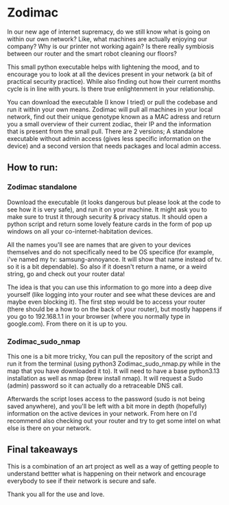 # Zodimac
In our new age of internet supremacy, do we still know what is going on within our own network? Like, what machines are actually enjoying our company? Why is our printer not working again? Is there really symbiosis between our router and the smart robot cleaning our floors? 

This small python executable helps with lightening the mood, and to encourage you to look at all the devices present in your network (a bit of practical security practice). While also finding out how their current months cycle is in line with yours. Is there true enlightenment in your relationship. 

You can download the executable (I know I tried) or pull the codebase and run it within your own means. 
Zodimac will pull all machines in your local network, find out their unique genotype known as a MAC adress and return you a small overview of their current zodiac, their IP and the information that is present from the small pull. There are 2 versions; A standalone executable without admin access (gives less specific information on the device) and a second version that needs packages and local admin access. 

## How to run:
### Zodimac standalone
Download the executable (it looks dangerous but please look at the code to see how it is very safe), and run it on your machine. It might ask you to make sure to trust it through security & privacy status. It should open a python script and return some lovely feature cards in the form of pop up windows on all your co-internet-habitation devices. 

All the names you'll see are names that are given to your devices themselves and do not specifically need to be OS specifice (for example, i've named my tv: samsung-annoyance. It will show that name instead of tv. so it is a bit dependable). So also if it doesn't return a name, or a weird string, go and check out your router data!

The idea is that you can use this information to go more into a deep dive yourself (like logging into your router and see what these devices are and maybe even blocking it). The first step would be to access your router (there should be a how to on the back of your router), but mostly happens if you go to 192.168.1.1 in your browser (where you normally type in google.com). From there on it is up to you. 

### Zodimac_sudo_nmap
This one is a bit more tricky, You can pull the repository of the script and run it from the terminal (using python3 Zodimac_sudo_nmap.py while in the map that you have downloaded it to). It will need to have a base python3.13 installation as well as nmap (brew install nmap). It will request a Sudo (admin) password so it can actually do a retraceable DNS call. 

Afterwards the script loses access to the password (sudo is not being saved anywhere), and you'll be left with a bit more in depth (hopefully) information on the active devices in your network. From here on I'd recommend also checking out your router and try to get some intel on what else is there on your network. 

## Final takeaways
This is a combination of an art project as well as a way of getting people to understand bettter what is happening on their network and encourage everybody to see if their network is secure and safe. 

Thank you all for the use and love.
